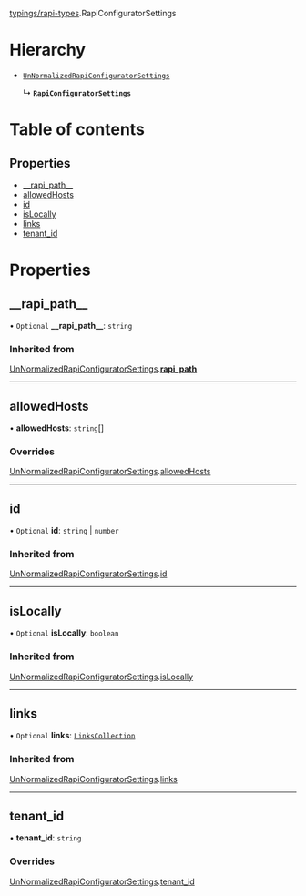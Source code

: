 [typings/rapi-types](../modules/typings_rapi_types.md).RapiConfiguratorSettings

# Hierarchy

- [`UnNormalizedRapiConfiguratorSettings`](typings_rapi_types.UnNormalizedRapiConfiguratorSettings.md)

  ↳ **`RapiConfiguratorSettings`**

# Table of contents

## Properties

- [\_\_rapi\_path\_\_](typings_rapi_types.RapiConfiguratorSettings.md#__rapi_path__)
- [allowedHosts](typings_rapi_types.RapiConfiguratorSettings.md#allowedhosts)
- [id](typings_rapi_types.RapiConfiguratorSettings.md#id)
- [isLocally](typings_rapi_types.RapiConfiguratorSettings.md#islocally)
- [links](typings_rapi_types.RapiConfiguratorSettings.md#links)
- [tenant\_id](typings_rapi_types.RapiConfiguratorSettings.md#tenant_id)

# Properties

## \_\_rapi\_path\_\_

• `Optional` **\_\_rapi\_path\_\_**: `string`

### Inherited from

[UnNormalizedRapiConfiguratorSettings](typings_rapi_types.UnNormalizedRapiConfiguratorSettings.md).[__rapi_path__](typings_rapi_types.UnNormalizedRapiConfiguratorSettings.md#__rapi_path__)

___

## allowedHosts

• **allowedHosts**: `string`[]

### Overrides

[UnNormalizedRapiConfiguratorSettings](typings_rapi_types.UnNormalizedRapiConfiguratorSettings.md).[allowedHosts](typings_rapi_types.UnNormalizedRapiConfiguratorSettings.md#allowedhosts)

___

## id

• `Optional` **id**: `string` \| `number`

### Inherited from

[UnNormalizedRapiConfiguratorSettings](typings_rapi_types.UnNormalizedRapiConfiguratorSettings.md).[id](typings_rapi_types.UnNormalizedRapiConfiguratorSettings.md#id)

___

## isLocally

• `Optional` **isLocally**: `boolean`

### Inherited from

[UnNormalizedRapiConfiguratorSettings](typings_rapi_types.UnNormalizedRapiConfiguratorSettings.md).[isLocally](typings_rapi_types.UnNormalizedRapiConfiguratorSettings.md#islocally)

___

## links

• `Optional` **links**: [`LinksCollection`](typings_rapi_types.LinksCollection.md)

### Inherited from

[UnNormalizedRapiConfiguratorSettings](typings_rapi_types.UnNormalizedRapiConfiguratorSettings.md).[links](typings_rapi_types.UnNormalizedRapiConfiguratorSettings.md#links)

___

## tenant\_id

• **tenant\_id**: `string`

### Overrides

[UnNormalizedRapiConfiguratorSettings](typings_rapi_types.UnNormalizedRapiConfiguratorSettings.md).[tenant_id](typings_rapi_types.UnNormalizedRapiConfiguratorSettings.md#tenant_id)
